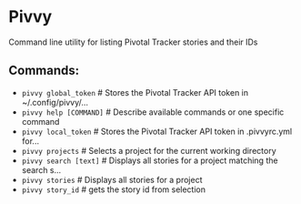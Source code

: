 # Pivvy

Command line utility for listing Pivotal Tracker stories and their IDs

## Commands:

- `pivvy global_token`    #  Stores the Pivotal Tracker API token in ~/.config/pivvy/...
- `pivvy help [COMMAND]`  # Describe available commands or one specific command
- `pivvy local_token`     #  Stores the Pivotal Tracker API token in .pivvyrc.yml for...
- `pivvy projects`        # Selects a project for the current working directory
- `pivvy search [text]`   #  Displays all stories for a project matching the search s...
- `pivvy stories`         # Displays all stories for a project
- `pivvy story_id`        # gets the story id from selection
